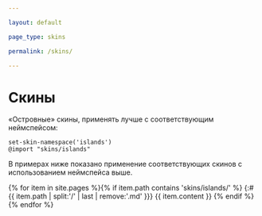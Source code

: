 ```yaml
---

layout: default

page_type: skins

permalink: /skins/

---
```


# Скины

«Островные» скины, применять лучше с соответствующим неймспейсом:

    set-skin-namespace('islands')
    @import "skins/islands"

В примерах ниже показано применение соответствующих скинов с использованием неймспейса выше.

{% for item in site.pages %}{% if item.path contains 'skins/islands/' %}
{:#{{ item.path | split:'/' | last | remove:'.md' }}}
{{ item.content }}
{% endif %}{% endfor %}
